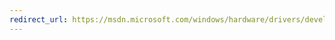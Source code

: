 ```yaml
---
redirect_url: https://msdn.microsoft.com/windows/hardware/drivers/develop/signing-a-driver-during-development-and-testing
---
```

